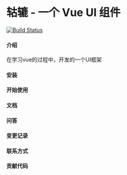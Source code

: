 # 轱辘 - 一个 Vue UI 组件
[![Build Status](https://travis-ci.com/CuiLei-document/vue-gulu-ui.svg?branch=main)](https://travis-ci.com/CuiLei-document/vue-gulu-ui)


#### 介绍
在学习vue的过程中，开发的一个UI框架

#### 安装

#### 开始使用

#### 文档

#### 问答

#### 变更记录

#### 联系方式

#### 贡献代码